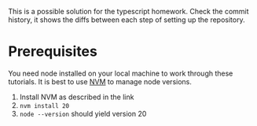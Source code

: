 This is a possible solution for the typescript homework.
Check the commit history, it shows the diffs between each step of setting up the repository.

# Prerequisites

You need node installed on your local machine to work through these tutorials. It is best to use [NVM](https://github.com/nvm-sh/nvm?tab=readme-ov-file#installing-and-updating) to manage node versions.

1. Install NVM as described in the link
1. `nvm install 20`
1. `node --version` should yield version 20
